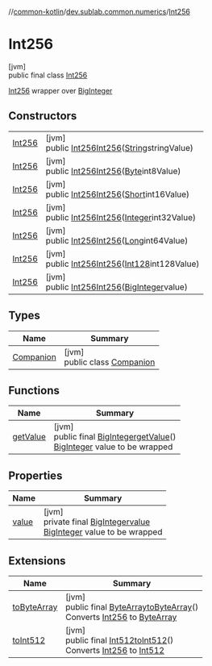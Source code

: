 //[common-kotlin](../../../index.md)/[dev.sublab.common.numerics](../index.md)/[Int256](index.md)

# Int256

[jvm]\
public final class [Int256](index.md)

[Int256](index.md) wrapper over [BigInteger](https://docs.oracle.com/javase/8/docs/api/java/math/BigInteger.html)

## Constructors

| | |
|---|---|
| [Int256](-int256.md) | [jvm]<br>public [Int256](index.md)[Int256](-int256.md)([String](https://docs.oracle.com/javase/8/docs/api/java/lang/String.html)stringValue) |
| [Int256](-int256.md) | [jvm]<br>public [Int256](index.md)[Int256](-int256.md)([Byte](https://docs.oracle.com/javase/8/docs/api/java/lang/Byte.html)int8Value) |
| [Int256](-int256.md) | [jvm]<br>public [Int256](index.md)[Int256](-int256.md)([Short](https://docs.oracle.com/javase/8/docs/api/java/lang/Short.html)int16Value) |
| [Int256](-int256.md) | [jvm]<br>public [Int256](index.md)[Int256](-int256.md)([Integer](https://docs.oracle.com/javase/8/docs/api/java/lang/Integer.html)int32Value) |
| [Int256](-int256.md) | [jvm]<br>public [Int256](index.md)[Int256](-int256.md)([Long](https://docs.oracle.com/javase/8/docs/api/java/lang/Long.html)int64Value) |
| [Int256](-int256.md) | [jvm]<br>public [Int256](index.md)[Int256](-int256.md)([Int128](../-int128/index.md)int128Value) |
| [Int256](-int256.md) | [jvm]<br>public [Int256](index.md)[Int256](-int256.md)([BigInteger](https://docs.oracle.com/javase/8/docs/api/java/math/BigInteger.html)value) |

## Types

| Name | Summary |
|---|---|
| [Companion](-companion/index.md) | [jvm]<br>public class [Companion](-companion/index.md) |

## Functions

| Name | Summary |
|---|---|
| [getValue](get-value.md) | [jvm]<br>public final [BigInteger](https://docs.oracle.com/javase/8/docs/api/java/math/BigInteger.html)[getValue](get-value.md)()<br>[BigInteger](https://docs.oracle.com/javase/8/docs/api/java/math/BigInteger.html) value to be wrapped |

## Properties

| Name | Summary |
|---|---|
| [value](index.md#-2114460631%2FProperties%2F-1216412040) | [jvm]<br>private final [BigInteger](https://docs.oracle.com/javase/8/docs/api/java/math/BigInteger.html)[value](index.md#-2114460631%2FProperties%2F-1216412040)<br>[BigInteger](https://docs.oracle.com/javase/8/docs/api/java/math/BigInteger.html) value to be wrapped |

## Extensions

| Name | Summary |
|---|---|
| [toByteArray](index.md#-516018587%2FExtensions%2F-1216412040) | [jvm]<br>public final [ByteArray](https://kotlinlang.org/api/latest/jvm/stdlib/kotlin/-byte-array/index.html)[toByteArray](index.md#-516018587%2FExtensions%2F-1216412040)()<br>Converts [Int256](index.md) to [ByteArray](https://kotlinlang.org/api/latest/jvm/stdlib/kotlin/-byte-array/index.html) |
| [toInt512](index.md#-982055181%2FExtensions%2F-1216412040) | [jvm]<br>public final [Int512](../-int512/index.md)[toInt512](index.md#-982055181%2FExtensions%2F-1216412040)()<br>Converts [Int256](index.md) to [Int512](../-int512/index.md) |
